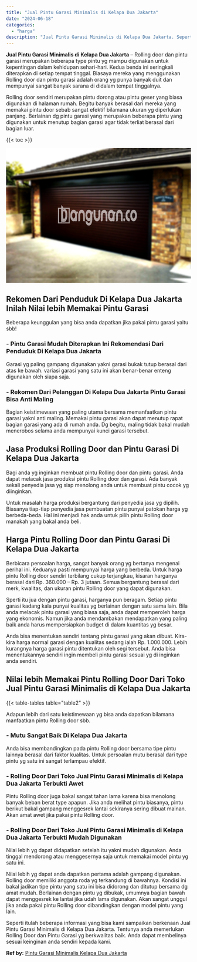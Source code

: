 ```yaml
---
title: "Jual Pintu Garasi Minimalis di Kelapa Dua Jakarta"
date: "2024-06-18"
categories: 
  - "harga"
description: "Jual Pintu Garasi Minimalis di Kelapa Dua Jakarta. Seperti itulah beberapa informasi yang bisa kami sampaikan berkenaan Jual Pintu Garasi Minimalis di Kelapa..."
---
```


**Jual Pintu Garasi Minimalis di Kelapa Dua Jakarta** – Rolling door dan pintu garasi merupakan beberapa type pintu yg mampu digunakan untuk kepentingan dalam kehidupan sehari-hari. Kedua benda ini seringkali diterapkan di setiap tempat tinggal. Biasaya mereka yang menggunakan Rolling door dan pintu garasi adalah orang yg punya banyak duit dan mempunyai sangat banyak sarana di didalam tempat tinggalnya.

Rolling door sendiri merupakan pintu dorong atau pintu geser yang biasa digunakan di halaman rumah. Begitu banyak berasal dari mereka yang memakai pintu door sebab sangat efektif bilamana ukuran yg diperlukan panjang. Berlainan dg pintu garasi yang merupakan beberapa pintu yang digunakan untuk menutup bagian garasi agar tidak terliat berasal dari bagian luar.

{{< toc >}}

![Jual Pintu Garasi Minimalis di Kelapa Dua Jakarta](/images/pintu-garasi-53.png)

## Rekomen Dari Penduduk Di Kelapa Dua Jakarta Inilah Nilai lebih Memakai Pintu Garasi

Beberapa keunggulan yang bisa anda dapatkan jika pakai pintu garasi yaitu sbb!

### \- Pintu Garasi Mudah Diterapkan Ini Rekomendasi Dari Penduduk Di Kelapa Dua Jakarta

Garasi yg paling gampang digunakan yakni garasi bukak tutup berasal dari atas ke bawah. variasi garasi yang satu ini akan benar-benar enteng digunakan oleh siapa saja.

### \- Rekomen Dari Pelanggan Di Kelapa Dua Jakarta Pintu Garasi Bisa Anti Maling

Bagian keistimewaan yang paling utama bersama memanfaatkan pintu garasi yakni anti maling. Memakai pintu garasi akan dapat menutup rapat bagian garasi yang ada di rumah anda. Dg begitu, maling tidak bakal mudah menerobos selama anda mempunyai kunci garasi tersebut.

## Jasa Produksi Rolling Door dan Pintu Garasi Di Kelapa Dua Jakarta

Bagi anda yg inginkan membuat pintu Rolling door dan pintu garasi. Anda dapat melacak jasa produksi pintu Rolling door dan garasi. Ada banyak sekali penyedia jasa yg siap menolong anda untuk membuat pintu cocok yg diinginkan.

Untuk masalah harga produksi bergantung dari penyedia jasa yg dipilih. Biasanya tiap-tiap penyedia jasa pembuatan pintu punyai patokan harga yg berbeda-beda. Hal ini menjadi hak anda untuk pilih pintu Rolling door manakah yang bakal anda beli.

## Harga Pintu Rolling Door dan Pintu Garasi Di Kelapa Dua Jakarta

Berbicara persoalan harga, sangat banyak orang yg bertanya mengenai perihal ini. Keduanya pasti mempunyai harga yang berbeda. Untuk harga pintu Rolling door sendiri terbilang cukup terjangkau, kisaran harganya berasal dari Rp. 360.000 – Rp. 3 jutaan. Semua bergantung berasal dari merk, kwalitas, dan ukuran pintu Rolling door yang dapat digunakan.

Sperti itu jua dengan pintu garasi, harganya pun beragam. Setiap pintu garasi kadang kala punyai kualitas yg berlainan dengan satu sama lain. Bila anda melacak pintu garasi yang biasa saja, anda dapat memperoleh harga yang ekonomis. Namun jika anda mendambakan mendapatkan yang paling baik anda harus mempersiapkan budget di dalam kuantitas yg besar.

Anda bisa menentukan sendiri tentang pintu garasi yang akan dibuat. Kira-kira harga normal garasi dengan kualitas sedang ialah Rp. 1.000.000. Lebih kurangnya harga garasi pintu ditentukan oleh segi tersebut. Anda bisa menentukannya sendiri ingin membeli pintu garasi sesuai yg di inginkan anda sendiri.

## Nilai lebih Memakai Pintu Rolling Door Dari Toko Jual Pintu Garasi Minimalis di Kelapa Dua Jakarta

{{< table-tables table="table2" >}}

Adapun lebih dari satu keistimewaan yg bisa anda dapatkan bilamana manfaatkan pintu Rolling door sbb.

### \- Mutu Sangat Baik Di Kelapa Dua Jakarta

Anda bisa membandingkan pada pintu Rolling door bersama tipe pintu lainnya berasal dari faktor kualitas. Untuk persoalan mutu berasal dari type pintu yg satu ini sangat terlampau efektif.

### \- Rolling Door Dari Toko Jual Pintu Garasi Minimalis di Kelapa Dua Jakarta Terbukti Awet

Pintu Rolling door juga bakal sangat tahan lama karena bisa menolong banyak beban berat type apapun. Jika anda melihat pintu biasanya, pintu berikut bakal gampang menggesrek lantai sekiranya sering dibuat mainan. Akan amat awet jika pakai pintu Rolling door.

### \- Rolling Door Dari Toko Jual Pintu Garasi Minimalis di Kelapa Dua Jakarta Terbukti Mudah Digunakan

Nilai lebih yg dapat didapatkan setelah itu yakni mudah digunakan. Anda tinggal mendorong atau menggesernya saja untuk memakai model pintu yg satu ini.

Nilai lebih yg dapat anda dapatkan pertama adalah gampang digunakan. Rolling door memiliki anggota roda yg terkandung di bawahnya. Kondisi ini bakal jadikan tipe pintu yang satu ini bisa didorong dan ditutup bersama dg amat mudah. Berlainan dengan pintu yg dibukak, umumnya bagian bawah dapat menggesrek ke lantai jika udah lama digunakan. Akan sangat unggul jika anda pakai pintu Rolling door dibandingkan dengan model pintu yang lain.

Seperti itulah beberapa informasi yang bisa kami sampaikan berkenaan Jual Pintu Garasi Minimalis di Kelapa Dua Jakarta. Tentunya anda memerlukan Rolling Door dan Pintu Garasi yg berkwalitas baik. Anda dapat membelinya sesuai keinginan anda sendiri kepada kami.

**Ref by:** [Pintu Garasi Minimalis Kelapa Dua Jakarta](https://id.wikipedia.org/wiki/Pintu)
